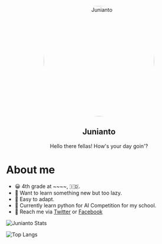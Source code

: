 <p align="center">
 <img width="300px" src="https://i.ibb.co/2SKKF3Y/IMG-20200827-174731-132.jpg" align="center" alt="Junianto" style="border-radius:50%;"/>
 <h2 align="center">Junianto</h2>
 <p align="center">Hello there fellas! How's your day goin'?</p>
</p>

# About me

- 😀 4th grade at ~~~~, 🇮🇩.
- 🤥 Want to learn something new but too lazy.
- 🤗 Easy to adapt.
- 🙇 Currently learn python for AI Competition for my school.
- 👋 Reach me via [Twitter](https://twitter.com/jendra21) or [Facebook](https://www.facebook.com/junianto.junianto.754365)


![Junianto Stats](https://github-readme-stats.vercel.app/api?username=j3ndra&theme=vue)

![Top Langs](https://github-readme-stats.vercel.app/api/top-langs/?username=j3ndra&layout=compact&hide=css,html&theme=vue)
